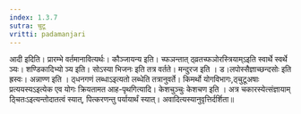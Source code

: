 ```yaml
---
index: 1.3.7
sutra: चुटू
vritti: padamanjari
---
```


 आदी इदिति। प्रारम्भे वर्तमानावित्यर्थः। कौञ्जायन्य इति। च्फञन्तात् ठ्व्रतच्फञोरस्त्रियाम्ऽइति स्वार्थे स्वर्थे ञ्यः। शण्डिकादिभ्यो ञ्य इति। सोऽस्या भिजनः इति तत्र वर्तते। मन्दुरज इति । ड।लपोस्सैज्ञाच्छन्दसोः इति ह्रस्वः। अन्नाण्ण इति । ठ्धनगणं लब्धाऽइत्यतो लब्धेति तत्रानुवर्ते। किमर्थो योगविभागः,ठ्चुटूअषाः प्रत्ययस्यऽइत्येक एव योगः क्रियतामत आह-पृथगित्यादि। केशचुञ्चुः केशचण इति । अत्र चकारस्येत्संज्ञायाम् ठ्चितःऽइत्यन्तोदातत्वं स्यात्, पित्करणन्तु पर्यायार्थं स्यात्। अवादित्यस्यानुवृत्तिर्दर्शिता॥